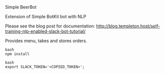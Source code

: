 Simple BeerBot

Extension of
Simple BotKit bot with NLP

Please see the blog post for documentation: http://blog.templeton.host/self-training-nlp-enabled-slack-bot-tutorial/

Provides menu, takes and stores orders.

```
bash
npm install
```
```
bash
export SLACK_TOKEN='<COPIED_TOKEN>';
```
